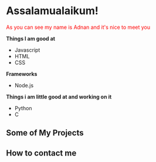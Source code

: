 # Assalamualaikum!
<span style="color:red">As you can see my name is Adnan and it's nice to meet you</span>

**Things I am good at**
- Javascript
- HTML
- CSS

**Frameworks**
- Node.js
  
**Things i am little good at and working on it** 
- Python
- C

## Some of My Projects

## How to contact me
